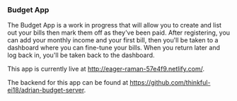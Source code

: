 ### Budget App

The Budget App is a work in progress that will allow you to create and list out your bills then mark them off as they've been paid. After registering, you can add your monthly income and your first bill, then you'll be taken to a dashboard where you can fine-tune your bills. When you return later and log back in, you'll be taken back to the dashboard.

This app is currently live at http://eager-raman-57e4f9.netlify.com/.

The backend for this app can be found at https://github.com/thinkful-ei18/adrian-budget-server.
